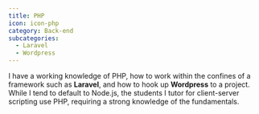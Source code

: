 ```yaml
---
title: PHP
icon: icon-php
category: Back-end
subcategories:
  - Laravel
  - Wordpress
---
```

I have a working knowledge of PHP, how to work within the confines of a framework such as **Laravel**, and how to hook up **Wordpress**  to a project. While I tend to default to Node.js, the students I tutor for client-server scripting use PHP, requiring a strong knowledge of the fundamentals.